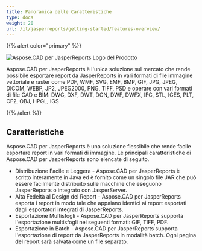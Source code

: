 ```yaml
---
title: Panoramica delle Caratteristiche
type: docs
weight: 20
url: /it/jasperreports/getting-started/features-overview/
---
```


{{% alert color="primary" %}}

![Aspose.CAD per JasperReports Logo del Prodotto](/cad/_assets/home_3.png)

Aspose.CAD per JasperReports è l'unica soluzione sul mercato che rende possibile esportare report da JasperReports in vari formati di file immagine vettoriale e raster come PDF, WMF, SVG, EMF, BMP, GIF, JPG, JPEG, DICOM, WEBP, JP2, JPEG2000, PNG, TIFF, PSD e operare con vari formati di file CAD e BIM: DWG, DXF, DWT, DGN, DWF, DWFX, IFC, STL, IGES, PLT, CF2, OBJ, HPGL, IGS

{{% /alert %}}

## Caratteristiche

Aspose.CAD per JasperReports è una soluzione flessibile che rende facile esportare report in vari formati di immagine. Le principali caratteristiche di Aspose.CAD per JasperReports sono elencate di seguito.

- Distribuzione Facile e Leggera - Aspose.CAD per JasperReports è scritto interamente in Java ed è fornito come un singolo file JAR che può essere facilmente distribuito sulle macchine che eseguono JasperReports o integrato con JasperServer.
- Alta Fedeltà al Design del Report - Aspose.CAD per JasperReports esporta i report in modo tale che appaiano identici ai report esportati dagli esportatori integrati di JasperReports.
- Esportazione Multisfogli - Aspose.CAD per JasperReports supporta l'esportazione multisfogli nei seguenti formati: GIF, TIFF, PDF.
- Esportazione in Batch - Aspose.CAD per JasperReports supporta l'esportazione di report da JasperReports in modalità batch. Ogni pagina del report sarà salvata come un file separato.

